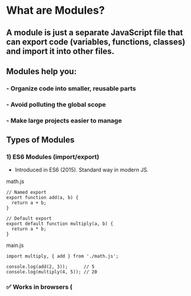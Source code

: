 # What are Modules?

## A module is just a separate JavaScript file that can export code (variables, functions, classes) and import it into other files.

## Modules help you:

### - Organize code into smaller, reusable parts

### - Avoid polluting the global scope

### - Make large projects easier to manage

## Types of Modules
### 1) ES6 Modules (import/export)

 - Introduced in ES6 (2015). Standard way in modern JS.

math.js
```
// Named export
export function add(a, b) {
  return a + b;
}

// Default export
export default function multiply(a, b) {
  return a * b;
}
```

main.js
```
import multiply, { add } from './math.js';

console.log(add(2, 3));      // 5
console.log(multiply(4, 5)); // 20
```

### ✅ Works in browsers (<script type="module">) and Node.js ("type": "module" in package.json).

### 2) CommonJS (require/module.exports)

 - Older system, mainly used in Node.js before ES6 modules.

math.js
```
function add(a, b) {
  return a + b;
}

module.exports = { add };
```

main.js
```
const math = require('./math.js');
console.log(math.add(2, 3)); // 5
```
